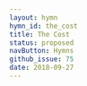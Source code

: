 ```yaml
---
layout: hymn
hymn_id: the_cost
title: The Cost
status: proposed
navButton: Hymns
github_issue: 75
date: 2018-09-27
---
```


